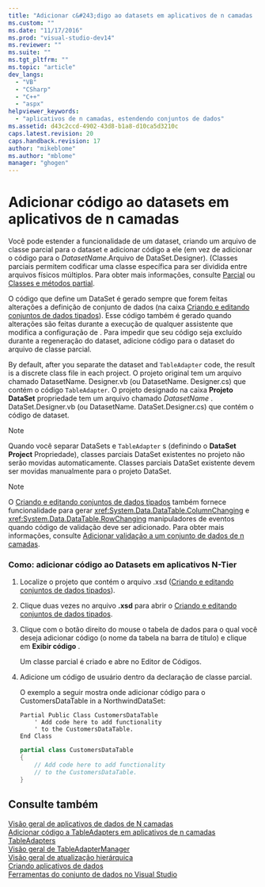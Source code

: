 ```yaml
---
title: "Adicionar c&#243;digo ao datasets em aplicativos de n camadas | Microsoft Docs"
ms.custom: ""
ms.date: "11/17/2016"
ms.prod: "visual-studio-dev14"
ms.reviewer: ""
ms.suite: ""
ms.tgt_pltfrm: ""
ms.topic: "article"
dev_langs: 
  - "VB"
  - "CSharp"
  - "C++"
  - "aspx"
helpviewer_keywords: 
  - "aplicativos de n camadas, estendendo conjuntos de dados"
ms.assetid: d43c2ccd-4902-43d8-b1a8-d10ca5d3210c
caps.latest.revision: 20
caps.handback.revision: 17
author: "mikeblome"
ms.author: "mblome"
manager: "ghogen"
---
```

# Adicionar c&#243;digo ao datasets em aplicativos de n camadas
Você pode estender a funcionalidade de um dataset, criando um arquivo de classe parcial para o dataset e adicionar código a ele \(em vez de adicionar o código para o  *DatasetName*.Arquivo de DataSet.Designer\).  \(Classes parciais permitem codificar uma classe específica para ser dividida entre arquivos físicos múltiplos.  Para obter mais informações, consulte [Parcial](/dotnet/visual-basic/language-reference/modifiers/partial) ou [Classes e métodos partial](/dotnet/csharp/programming-guide/classes-and-structs/partial-classes-and-methods).  
  
 O código que define um DataSet é gerado sempre que forem feitas alterações a definição de conjunto de dados \(na caixa [Criando e editando conjuntos de dados tipados](../data-tools/creating-and-editing-typed-datasets.md)\).  Esse código também é gerado quando alterações são feitas durante a execução de qualquer assistente que modifica a configuração de .  Para impedir que seu código seja excluído durante a regeneração do dataset, adicione código para o dataset do arquivo de classe parcial.  
  
 By default, after you separate the dataset and `TableAdapter` code, the result is a discrete class file in each project.  O projeto original tem um arquivo chamado  DatasetName. Designer.vb \(ou  DatasetName. Designer.cs\) que contém o código `TableAdapter`.  O projeto designado na caixa  **Projeto DataSet**  propriedade tem um arquivo chamado  *DatasetName* . DataSet.Designer.vb \(ou  DatasetName. DataSet.Designer.cs\) que contém o código de dataset.  
  
> [!NOTE]
>  Quando você separar DataSets e `TableAdapter` s \(definindo o  **DataSet Project**  Propriedade\), classes parciais DataSet existentes no projeto não serão movidas automaticamente.  Classes parciais DataSet existente devem ser movidas manualmente para o projeto DataSet.  
  
> [!NOTE]
>  O [Criando e editando conjuntos de dados tipados](../data-tools/creating-and-editing-typed-datasets.md) também fornece funcionalidade para gerar <xref:System.Data.DataTable.ColumnChanging> e <xref:System.Data.DataTable.RowChanging> manipuladores de eventos quando código de validação deve ser adicionado.  Para obter mais informações, consulte [Adicionar validação a um conjunto de dados de n camadas](../data-tools/add-validation-to-an-n-tier-dataset.md).  
  
### Como: adicionar código ao Datasets em aplicativos N\-Tier  
  
1.  Localize o projeto que contém o arquivo .xsd \([Criando e editando conjuntos de dados tipados](../data-tools/creating-and-editing-typed-datasets.md)\).  
  
2.  Clique duas vezes no arquivo **.xsd** para abrir o [Criando e editando conjuntos de dados tipados](../data-tools/creating-and-editing-typed-datasets.md).  
  
3.  Clique com o botão direito do mouse o tabela de dados para o qual você deseja adicionar código \(o nome da tabela na barra de título\) e clique em  **Exibir código** .  
  
     Um classe parcial é criado e abre no Editor de Códigos.  
  
4.  Adicione um código de usuário dentro da declaração de classe parcial.  
  
     O exemplo a seguir mostra onde adicionar código para o CustomersDataTable in a NorthwindDataSet:  
  
    ```vb#  
    Partial Public Class CustomersDataTable  
        ' Add code here to add functionality   
        ' to the CustomersDataTable.  
    End Class  
    ```  
  
    ```c#  
    partial class CustomersDataTable  
    {  
        // Add code here to add functionality  
        // to the CustomersDataTable.  
    }  
    ```  
  
## Consulte também  
 [Visão geral de aplicativos de dados de N camadas](../data-tools/n-tier-data-applications-overview.md)   
 [Adicionar código a TableAdapters em aplicativos de n camadas](../data-tools/add-code-to-tableadapters-in-n-tier-applications.md)   
 [TableAdapters](../Topic/TableAdapters.md)   
 [Visão geral de TableAdapterManager](../Topic/TableAdapterManager%20Overview.md)   
 [Visão geral de atualização hierárquica](../Topic/Hierarchical%20Update%20Overview.md)   
 [Criando aplicativos de dados](../data-tools/creating-data-applications.md)   
 [Ferramentas do conjunto de dados no Visual Studio](../data-tools/dataset-tools-in-visual-studio.md)